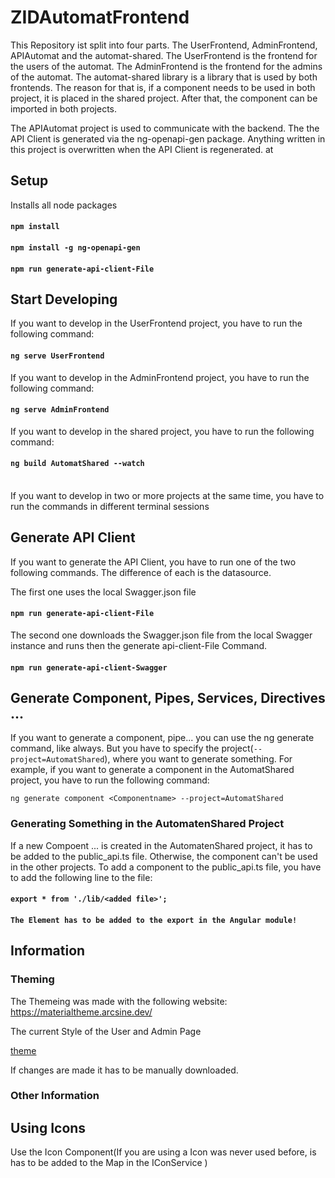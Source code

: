 # ZIDAutomatFrontend

This Repository ist split into four parts. The UserFrontend, AdminFrontend, APIAutomat and the automat-shared. The UserFrontend is the frontend for the users of the automat. The AdminFrontend is the frontend for the admins of the automat. The automat-shared library is a library that is used by both frontends. The reason for that is, if a component needs to be used in both project, it is placed in the shared project. After that, the component can be imported in both projects.

The APIAutomat project is used to communicate with the backend. The the API Client is generated via the ng-openapi-gen package. Anything written in this project is overwritten when the API Client is regenerated.
at
## Setup

Installs all node packages
#### `npm install`
#### `npm install -g ng-openapi-gen`
#### `npm run generate-api-client-File`

## Start Developing

If you want to develop in the UserFrontend project, you have to run the following command:
#### `ng serve UserFrontend`

If you want to develop in the AdminFrontend project, you have to run the following command:
#### `ng serve AdminFrontend`

If you want to develop in the shared project, you have to run the following command:

#### `ng build AutomatShared --watch`
<br>
If you want to develop in two or more projects at the same time, you have to run the commands in different terminal sessions


## Generate API Client

If you want to generate the API Client, you have to run one of the two following commands. The difference of each is the datasource. 

The first one uses the local Swagger.json file
#### `npm run generate-api-client-File`

The second one downloads the Swagger.json file from the local Swagger instance and runs then the generate api-client-File Command.
    
#### `npm run generate-api-client-Swagger`

## Generate Component, Pipes, Services, Directives ...

If you want to generate a component, pipe... you can use the ng generate command, like always. But you have to specify the project(`--project=AutomatShared`), where you want to generate something. For example, if you want to generate a component in the AutomatShared project, you have to run the following command:

`ng generate component <Componentname> --project=AutomatShared`

### Generating Something in the AutomatenShared Project

If a new Compoent ... is created in the AutomatenShared project, it has to be added to the public_api.ts file. Otherwise, the component can't be used in the other projects. To add a component to the public_api.ts file, you have to add the following line to the file:

#### `export * from './lib/<added file>';`

####  `The Element has to be added to the export in the Angular module!`


## Information

### Theming

The Themeing was made with the following website:
https://materialtheme.arcsine.dev/

The current Style of the User and Admin Page

[theme](https://materialtheme.arcsine.dev/?c=YHBhbGV0dGU$YHByaW1hcnk$YF48I2UyMDAzOSIsIj9lcjwjZjZiM2M0IiwiO2VyPCNkNjAwMjR$LCIlPmBePCNmYjAwM2YiLCI~ZXI8I2ZlYjNjNSIsIjtlcjwjZjkwMDI5fiwid2Fybj5gXjwjZmYwMDAwIiwiP2VyPCNmZmIzYjMiLCI7ZXI8I2ZmMDAwMH4sIj9UZXh0PCMwMDAwMDAiLCI~PTwjZmFmYWZhIiwiO1RleHQ8I2ZmZmZmZiIsIjs9PCMyYzJjMmN$LCJmb250cz5bYEA8KC00fixgQDwoLTN$LGBAPCgtMn4sYEA8KC0xfixgQDxoZWFkbGluZX4sYEA8dGl0bGV$LGBAPHN1YiktMn4sYEA8c3ViKS0xfixgQDxib2R5LTJ$LGBAPGJvZHktMX4sYEA8YnV0dG9ufixgQDxjYXB0aW9ufixgQDxpbnB1dCIsInNpemU$bnVsbH1dLCJpY29uczxTaGFycCIsIj9uZXNzPnRydWUsInZlcnNpb24$MTF9)

If changes are made it has to be manually downloaded.

### Other Information

## Using Icons
Use the Icon Component(If you are using a Icon was never used before, is has to be added to the Map in the IConService )